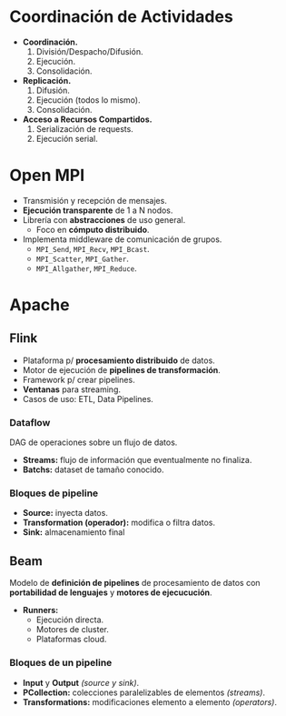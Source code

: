 # Coordinación de Actividades

-   **Coordinación.**
    1. División/Despacho/Difusión.
    2. Ejecución.
    3. Consolidación.
-   **Replicación.**
    1. Difusión.
    2. Ejecución (todos lo mismo).
    3. Consolidación.
-   **Acceso a Recursos Compartidos.**
    1. Serialización de requests.
    2. Ejecución serial.

# Open MPI

-   Transmisión y recepción de mensajes.
-   **Ejecución transparente** de 1 a N nodos.
-   Librería con **abstracciones** de uso general.
    -   Foco en **cómputo distribuido**.
-   Implementa middleware de comunicación de grupos.
    -   `MPI_Send`, `MPI_Recv`, `MPI_Bcast`.
    -   `MPI_Scatter`, `MPI_Gather`.
    -   `MPI_Allgather`, `MPI_Reduce`.

# Apache

## Flink

-   Plataforma p/ **procesamiento distribuido** de datos.
-   Motor de ejecución de **pipelines de transformación**.
-   Framework p/ crear pipelines.
-   **Ventanas** para streaming.
-   Casos de uso: ETL, Data Pipelines.

### Dataflow

DAG de operaciones sobre un flujo de datos.

-   **Streams:** flujo de información que eventualmente no finaliza.
-   **Batchs:** dataset de tamaño conocido.

### Bloques de pipeline

-   **Source:** inyecta datos.
-   **Transformation (operador):** modifica o filtra datos.
-   **Sink:** almacenamiento final

## Beam

Modelo de **definición de pipelines** de procesamiento de datos con **portabilidad de lenguajes** y **motores de ejecucución**.

-   **Runners:**
    -   Ejecución directa.
    -   Motores de cluster.
    -   Plataformas cloud.

### Bloques de un pipeline

-   **Input** y **Output** _(source y sink)_.
-   **PCollection:** colecciones paralelizables de elementos _(streams)_.
-   **Transformations:** modificaciones elemento a elemento _(operators)_.
